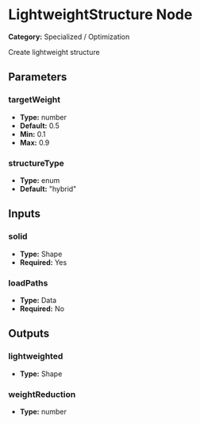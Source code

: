 
# LightweightStructure Node

**Category:** Specialized / Optimization

Create lightweight structure

## Parameters


### targetWeight
- **Type:** number
- **Default:** 0.5
- **Min:** 0.1
- **Max:** 0.9



### structureType
- **Type:** enum
- **Default:** "hybrid"





## Inputs


### solid
- **Type:** Shape
- **Required:** Yes



### loadPaths
- **Type:** Data
- **Required:** No



## Outputs


### lightweighted
- **Type:** Shape



### weightReduction
- **Type:** number




